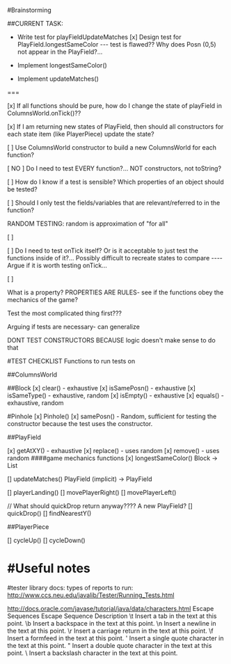 
#Brainstorming

##CURRENT TASK:
- Write test for playFieldUpdateMatches
[x] Design test for PlayField.longestSameColor
--- test is flawed?? Why does Posn (0,5) not appear in the PlayField?...
- Implement longestSameColor()

- Implement updateMatches()

===

[x] If all functions should be pure, how do I change the state of playField in ColumnsWorld.onTick()??

[x] If I am returning new states of PlayField, then should all constructors for each state item (like PlayerPiece) update the state?

[ ] Use ColumnsWorld constructor to build a new ColumnsWorld for each function?

[ NO ] Do I need to test EVERY function?... NOT constructors, not toString?

[ ] How do I know if a test is sensible? Which properties of an object should be tested?

[ ] Should I only test the fields/variables that are relevant/referred to in the function?

RANDOM TESTING: random is approximation of "for all"

[ ]

[ ] Do I need to test onTick itself? Or is it acceptable to just test the functions inside of it?... Possibly difficult to recreate states to compare
---- Argue if it is worth testing onTick...

[ ]


What is a property?
PROPERTIES ARE RULES- see if the functions obey the mechanics of the game?

Test the most complicated thing first???

Arguing if tests are necessary-
can generalize

DONT TEST CONSTRUCTORS BECAUSE logic doesn't make sense to do that

#TEST CHECKLIST
Functions to run tests on

##ColumnsWorld

##Block
[x] clear() - exhaustive
[x] isSamePosn() - exhaustive
[x] isSameType() - exhaustive, random
[x] isEmpty() - exhaustive
[x] equals() - exhaustive, random

#Pinhole
[x] Pinhole()
[x] samePosn() - Random, sufficient for testing the constructor
because the test uses the constructor.

##PlayField

[x] getAtXY() - exhaustive
[x] replace() - uses random
[x] remove() - uses random
####game mechanics functions
[x] longestSameColor()
Block -> List<Block>

[] updateMatches()
PlayField (implicit) -> PlayField

[] playerLanding()
[] movePlayerRight()
[] movePlayerLeft()

// What should quickDrop return anyway???? A new PlayField?
[] quickDrop()
[] findNearestY()

##PlayerPiece

[] cycleUp()
[] cycleDown()

#Useful notes
===

#tester library docs:
types of reports to run:
http://www.ccs.neu.edu/javalib/Tester/Running_Tests.html




http://docs.oracle.com/javase/tutorial/java/data/characters.html
Escape Sequences
Escape Sequence Description
\t  Insert a tab in the text at this point.
\b  Insert a backspace in the text at this point.
\n  Insert a newline in the text at this point.
\r  Insert a carriage return in the text at this point.
\f  Insert a formfeed in the text at this point.
\'  Insert a single quote character in the text at this point.
\"  Insert a double quote character in the text at this point.
\\  Insert a backslash character in the text at this point.
